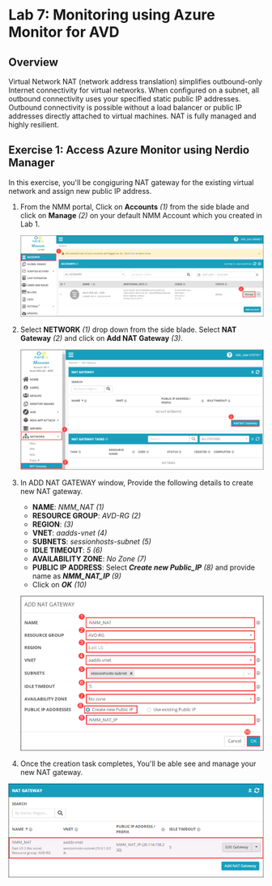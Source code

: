 # Lab 7: Monitoring using Azure Monitor for AVD

## Overview

Virtual Network NAT (network address translation) simplifies outbound-only Internet connectivity for virtual networks. When configured on a subnet, all outbound connectivity uses your specified static public IP addresses. Outbound connectivity is possible without a load balancer or public IP addresses directly attached to virtual machines. NAT is fully managed and highly resilient.

## Exercise 1: Access Azure Monitor using Nerdio Manager

In this exercise, you'll be congiguring NAT gateway for the existing virtual network and assign new public IP address.

1. From the NMM portal, Click on **Accounts** *(1)* from the side blade and click on **Manage** *(2)* on your default NMM Account which you created in Lab 1.

   ![](media/2s1.png)
   
1. Select **NETWORK** *(1)* drop down from the side blade. Select **NAT Gateway** *(2)* and click on **Add NAT Gateway** *(3)*.

   ![](media/10s1.png)
   
1. In ADD NAT GATEWAY window, Provide the following details to create new NAT gateway.

   - **NAME**: *NMM_NAT (1)*
   - **RESOURCE GROUP**: *AVD-RG (2)*
   - **REGION**: *<inject key="Resource group Location" /> (3)*
   - **VNET**: *aadds-vnet (4)*
   - **SUBNETS**: *sessionhosts-subnet (5)*
   - **IDLE TIMEOUT**: *5 (6)*
   - **AVAILABILITY ZONE**: *No Zone (7)*
   - **PUBLIC IP ADDRESS**: Select ***Create new Public_IP*** *(8)* and provide name as ***NMM_NAT_IP*** *(9)*
   - Click on ***OK*** *(10)*

   ![](media/10s2.png)
   
1. Once the creation task completes, You'll be able see and manage your new NAT gateway.

  ![](media/10s3.png)
